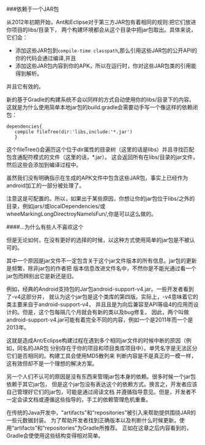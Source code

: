 ###依赖于一个JAR包

从2012年初期开始，Ant和Eclipse对于第三方JAR包有着相同的规则:把它们放进你项目的libs/目录下，
两个构建环境都会从这个目录中把jar包取出。具体来说，它们会：

* 添加这些JAR包到`compile-time classpath`,那么引用这些JAR包的公开API的你的代码会通过编译,并且
* 添加这些JAR包内容到你的APK，所以在运行时，你对这些JAR包类的引用能得到解析。

并且它有效的。

新的基于Gradle的构建系统不会以同样的方式自动使用你的libs/目录下的内容。
这就是为什么使用简单本地jar包的build.gradle会需要动手写一个像这样的依赖闭包：

	dependencies{
	   compile fileTree(dir:'libs,include:'*.jar')
	   }


这个fileTree()会遍历这个位于dir属性的目录树（这里的话是libs）并且寻找匹配包含通配符模式的文件（这里的话，*.jar）。
这会返回所有在libs/目录的jar文件，然后这些会添加到编译过程中。

虽然我们没有明确指示在生成的APK文件中包含这些JAR包，事实上已经作为android加工的一部分被处理了。

注意这是可配置的。所以，如果出于某些原因，你想让你的jar包位于libs/之外的目录，例如jars/或localDependencies/或wheeMarkingLongDirectroyNameIsFun/,你是可以这么做的。

####...为什么有些人不喜欢这个

但是无论如何，在没有更好的选择的时候，以这种方式使用简单的jar包是不被认可的。

其中一个原因是jar文件不一定包含关于这个jar文件版本的所有信息。jar包的更新是频繁，除非jar包的作者把
版本信息改进文件名中，不然你是不能光通过看一个jar包而辨别出它是新还是旧。

例如，经典的Android支持包的Jar包android-support-v4.jar。一些开发者看到了-v4这部分并，
就认为这个jar包是这个类库的第四版。实际上，-v4意味着它的类主要来自于android-support-v4，
并且且是为向后兼容至API等级4的应用而设计的。但是，这个包每隔几个月就会有新的类以及bug修复。
因此，两个叫做android-support-v4.jar可能有着完全不同的内容，例如一个是2011年而一个是2013年。

这就是造成Ant/Eclipse构建过程在遇到多个相同jar文件的时候中断的原因（例如，同名的JAR包
分别存在于你的项目和项目类库项目中）。单凭名字是无法区分它们是否相同的。构建工具会使用MD5散列来
判断内容是不是真正的一模一样，这有效但却不是一个理想的解决方案。

另一个人们不认可的原因是没有东西来管理jar包本身的依赖。很多时候一个jar包依赖于其它jar包，
但是这个jar包没有表达这个的依赖方式。换言之，开发者应该自己管理好它们的jar包，可能是通过阅读文档
并遵循指导意见。但是，开发者不一定会读文档或遵循这些指导的，手工的依赖管理危机重重。

在传统的Java开发中，"artifacts"和“repositories”被引入来帮助提供围绕JAR的一些元数据封装。
为了帮助开发者找到正确版本以及判断什么时候更新。使用“artifacts”和“repositories”为Gradle所推荐。
正如在这章之后内容看到的，Gradle会使使用这些结构变得相对简单。
